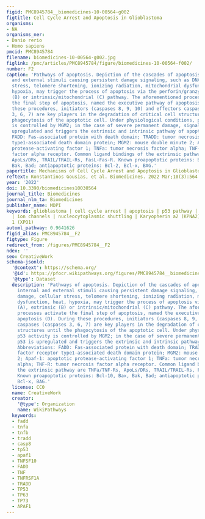 ```yaml
---
figid: PMC8945784__biomedicines-10-00564-g002
figtitle: Cell Cycle Arrest and Apoptosis in Glioblastoma
organisms:
- NA
organisms_ner:
- Danio rerio
- Homo sapiens
pmcid: PMC8945784
filename: biomedicines-10-00564-g002.jpg
figlink: /pmc/articles/PMC8945784/figure/biomedicines-10-00564-f002/
number: F2
caption: 'Pathways of apoptosis. Depiction of the cascades of apoptosis. Diverse internal
  and external stimuli causing persistent damage signaling, such as DNA damage, cellular
  stress, telomere shortening, ionizing radiation, mitochondrial dysfunction, heat,
  hypoxia, may trigger the process of apoptosis via the perforin/granzyme (A), extrinsic
  (B) or intrinsic/mitochondrial (C) pathway. The aforementioned processes activate
  the final step of apoptosis, named the executive pathway of apoptosis (D). During
  these procedures, initiators (caspases 8, 9, 10) and effectors caspases (caspases
  3, 6, 7) are key players in the degradation of critical cell structures until the
  phagocytosis of the apoptotic cell. Under physiological conditions, p53 activity
  is controlled by MGM2; in the case of severe permanent damage, signaling p53 is
  upregulated and triggers the extrinsic and intrinsic pathway of apoptosis. Abbreviations:
  FADD: Fas-associated protein with death domain; TRADD: tumor necrosis factor receptor
  type1-associated death domain protein; MGM2: mouse double minute 2; Apaf-1: apoptotic
  protease-activating factor 1; TNFa: tumor necrosis factor alpha; TNF-R: tumor necrosis
  factor alpha receptor. Common ligand bindings of the extrinsic pathway are TNFa/TNF-Rs,
  ApoLs/DRs, TRAIL/TRAIL-Rs, FasL-Fas-R. Known proapoptotic proteins: Bcl-10, Bax,
  Bak, Bad; antiapoptotic proteins: Bcl-2, Bcl-x, BAG.'
papertitle: Mechanisms of Cell Cycle Arrest and Apoptosis in Glioblastoma.
reftext: Konstantinos Gousias, et al. Biomedicines. 2022 Mar;10(3):564.
year: '2022'
doi: 10.3390/biomedicines10030564
journal_title: Biomedicines
journal_nlm_ta: Biomedicines
publisher_name: MDPI
keywords: glioblastoma | cell cycle arrest | apoptosis | p53 pathway | Rb pathway
  | ion channels | nucleocytoplasmic shuttling | Karyopherin a2 (KPNA2) | exportin
  1 (XPO1)
automl_pathway: 0.9641626
figid_alias: PMC8945784__F2
figtype: Figure
redirect_from: /figures/PMC8945784__F2
ndex: ''
seo: CreativeWork
schema-jsonld:
  '@context': https://schema.org/
  '@id': https://pfocr.wikipathways.org/figures/PMC8945784__biomedicines-10-00564-g002.html
  '@type': Dataset
  description: 'Pathways of apoptosis. Depiction of the cascades of apoptosis. Diverse
    internal and external stimuli causing persistent damage signaling, such as DNA
    damage, cellular stress, telomere shortening, ionizing radiation, mitochondrial
    dysfunction, heat, hypoxia, may trigger the process of apoptosis via the perforin/granzyme
    (A), extrinsic (B) or intrinsic/mitochondrial (C) pathway. The aforementioned
    processes activate the final step of apoptosis, named the executive pathway of
    apoptosis (D). During these procedures, initiators (caspases 8, 9, 10) and effectors
    caspases (caspases 3, 6, 7) are key players in the degradation of critical cell
    structures until the phagocytosis of the apoptotic cell. Under physiological conditions,
    p53 activity is controlled by MGM2; in the case of severe permanent damage, signaling
    p53 is upregulated and triggers the extrinsic and intrinsic pathway of apoptosis.
    Abbreviations: FADD: Fas-associated protein with death domain; TRADD: tumor necrosis
    factor receptor type1-associated death domain protein; MGM2: mouse double minute
    2; Apaf-1: apoptotic protease-activating factor 1; TNFa: tumor necrosis factor
    alpha; TNF-R: tumor necrosis factor alpha receptor. Common ligand bindings of
    the extrinsic pathway are TNFa/TNF-Rs, ApoLs/DRs, TRAIL/TRAIL-Rs, FasL-Fas-R.
    Known proapoptotic proteins: Bcl-10, Bax, Bak, Bad; antiapoptotic proteins: Bcl-2,
    Bcl-x, BAG.'
  license: CC0
  name: CreativeWork
  creator:
    '@type': Organization
    name: WikiPathways
  keywords:
  - fadd
  - tnfa
  - tnfb
  - tradd
  - casp8
  - tp53
  - apaf1
  - TNFSF10
  - FADD
  - TNF
  - TNFRSF1A
  - TRADD
  - TP53
  - TP63
  - TP73
  - APAF1
---
```


